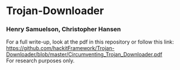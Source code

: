# Trojan-Downloader
### Henry Samuelson, Christopher Hansen
For a full write-up, look at the pdf in this repository or follow this link: <br>
https://github.com/hackitFramework/Trojan-Downloader/blob/master/Circumventing_Trojan_Downloader.pdf <br>
For research purposes only.

